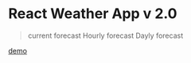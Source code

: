 
# React Weather App v 2.0

> current forecast
> Hourly forecast
> Dayly forecast

[demo](https://weatherapp-wolf-2.netlify.app/) 

